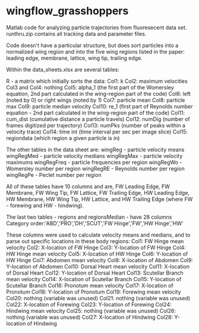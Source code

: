 # wingflow_grasshoppers
Matlab code for analyzing particle trajectories from fluoresecent data set. runthru.zip contains all tracking data and parameter files.

Code doesn't have a particular structure, but does sort particles into a normalized wing region and into the five wing regions listed in the paper: leading edge, membrane, lattice, wing tip, trailing edge.

Within the data_sheets.xlsx are several tables: 

R - a matrix which initially sorts the data:
  Col1: k
  Col2: maximum velocities
  Col3 and Col4: nothing
  Col5: alpha_1 (the first part of the Womersley equation, 2nd part calculated in the wing-region part of the code)
  Col6: left (noted by 0) or right wings (noted by 1)
  Col7: particle mean
  Col8: particle max
  Col9: particle median velocity
  Col10: re_1 (first part of Reynolds number equation - 2nd part calculated in the wing-region part of the code)
  Col11: cum_dist (cumulative distance a particle travels)
  Col12: numDig (number of frames digitized per trajectory)
  Col13: numPks (number of peaks within a velocity trace)
  Col14: time int (time interval per sec per image slice)
  Col15: regiondata (which region a given particle is in)
  
 The other tables in the data sheet are: 
 wingReg - particle velocity means
 wingRegMed - particle velocity medians
 wingRegMax - particle velocity maximums
 wingRegFreq - particle frequencies per region
 wingRegWo -  Womersley number per region
 wingRegRE -  Reynolds number per region
 wingRegPe - Peclet number per region
 
 All of these tables have 10 columns and are, FW Leading Edge,	FW Membrane,	FW Wing Tip,	FW Lattice, FW Trailing Edge,	HW Leading Edge,	HW Membrane,	HW Wing Tip,	HW Lattice, and HW Trailing Edge (where FW - forewing and HW - hindwing). 


The last two tables - regions and regionsMedian - have 28 columns
Category order:'ABD','PRO','DH','SCUT','FW Hinge','FW','HW Hinge','HW'

These columns were used to calculate velocity means and medians, and to parse out specific locations in these body regions:
Col1: FW Hinge mean velocity
Col2: X-location of FW Hinge
Col3: Y-location of FW Hinge
Col4: HW Hinge mean velocity
Col5: X-location of HW Hinge
Col6: Y-location of HW Hinge
Col7: Abdomen mean velocity
Col8: X-location of Abdomen
Col9: Y-location of Abdomen
Col10: Dorsal Heart mean velocity
Col11: X-location of Dorsal Heart
Col12: Y-location of Dorsal Heart
Col13: Scutellar Branch mean velocity
Col14: X-location of Scutellar Branch
Col15: Y-location of Scutellar Branch
Col16: Pronotum mean velocity
Col17: X-location of Pronotum
Col18: Y-location of Pronotum
Col19: Forewing mean velocity
Col20: nothing (variable was unused)
Col21: nothing (variable was unused)
Col22: X-location of Forewing
Col23: Y-location of Forewing
Col24: Hindwing mean velocity
Col25: nothing (variable was unused)
Col26: nothing (variable was unused)
Col27: X-location of Hindwing
Col28: Y-location of Hindwing



